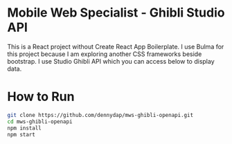 # Mobile Web Specialist - Ghibli Studio API

This is a React project without Create React App Boilerplate. I use Bulma for this project because I am exploring another CSS frameworks beside bootstrap. I use Studio Ghibli API which you can access below to display data.

# How to Run
```bash
git clone https://github.com/dennydap/mws-ghibli-openapi.git
cd mws-ghibli-openapi
npm install
npm start
